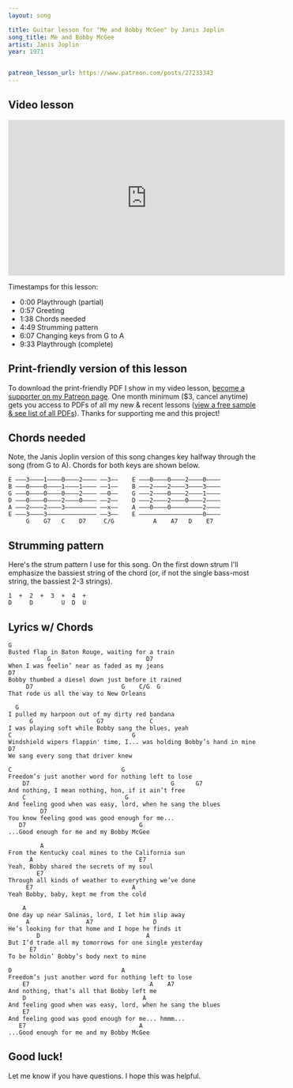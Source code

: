 ```yaml
---
layout: song

title: Guitar lesson for "Me and Bobby McGee" by Janis Joplin
song_title: Me and Bobby McGee
artist: Janis Joplin
year: 1971


patreon_lesson_url: https://www.patreon.com/posts/27233343
---
```



## Video lesson

<iframe width="560" height="315" src="https://www.youtube.com/embed/SSv0ZxZQnxs?showinfo=0" frameborder="0" allowfullscreen></iframe><br />

Timestamps for this lesson:

- 0:00 Playthrough (partial)
- 0:57 Greeting
- 1:38 Chords needed
- 4:49 Strumming pattern
- 6:07 Changing keys from G to A
- 9:33 Playthrough (complete)

## Print-friendly version of this lesson

To download the print-friendly PDF I show in my video lesson, [become a supporter on my Patreon page](https://www.patreon.com/posts/27233343). One month minimum ($3, cancel anytime) gets you access to PDFs of all my new & recent lessons ([view a free sample & see list of all PDFs](http://playsongnotes.com/downloads)). Thanks for supporting me and this project!

## Chords needed

Note, the Janis Joplin version of this song changes key halfway through the song (from G to A). Chords for both keys are shown below.

    E –––3––––1––––0––––2–––– ––3––    E –––0––––0––––2––––0––––
    B –––0––––0––––1––––1–––– ––1––    B –––2––––2––––3––––3––––
    G –––0––––0––––0––––2–––– ––0––    G –––2––––0––––2––––1––––
    D –––0––––0––––2––––0–––– ––2––    D –––2––––2––––0––––2––––
    A –––2––––2––––3––––––––– ––x––    A –––0––––0–––––––––2––––
    E –––3––––3–––––––––––––– ––3––    E ––––––––––––––––––0––––
         G    G7   C    D7     C/G           A    A7   D    E7   

## Strumming pattern

Here's the strum pattern I use for this song. On the first down strum I'll emphasize the bassiest string of the chord (or, if not the single bass-most string, the bassiest 2-3 strings).

    1  +  2  +  3  +  4  +  
    D     D        U  D  U

## Lyrics w/ Chords

    G
    Busted flap in Baton Rouge, waiting for a train
               G                           D7
    When I was feelin’ near as faded as my jeans
    D7                       
    Bobby thumbed a diesel down just before it rained
         D7                         G    C/G  G
    That rode us all the way to New Orleans

      G   
    I pulled my harpoon out of my dirty red bandana
          G                  G7             C
    I was playing soft while Bobby sang the blues, yeah
    C                                  G
    Windshield wipers flappin' time, I... was holding Bobby’s hand in mine
    D7
    We sang every song that driver knew

    C                               G
    Freedom’s just another word for nothing left to lose
        D7                                        G      G7
    And nothing, I mean nothing, hon, if it ain’t free
        C                            G
    And feeling good when was easy, lord, when he sang the blues
             D7                              
    You know feeling good was good enough for me...
       D7                                G
    ...Good enough for me and my Bobby McGee

             A
    From the Kentucky coal mines to the California sun
          A                              E7
    Yeah, Bobby shared the secrets of my soul
            E7
    Through all kinds of weather to everything we’ve done
         E7                            A
    Yeah Bobby, baby, kept me from the cold

        A
    One day up near Salinas, lord, I let him slip away
         A                A7                 D
    He’s looking for that home and I hope he finds it
            D                              A
    But I’d trade all my tomorrows for one single yesterday
          E7
    To be holdin’ Bobby’s body next to mine

    D                               A
    Freedom’s just another word for nothing left to lose
        E7                                  A    A7
    And nothing, that’s all that Bobby left me
        D                                 A
    And feeling good when was easy, lord, when he sang the blues
        E7   
    And feeling good was good enough for me... hmmm...
       E7                                A
    ...Good enough for me and my Bobby McGee

## Good luck!

Let me know if you have questions. I hope this was helpful.
